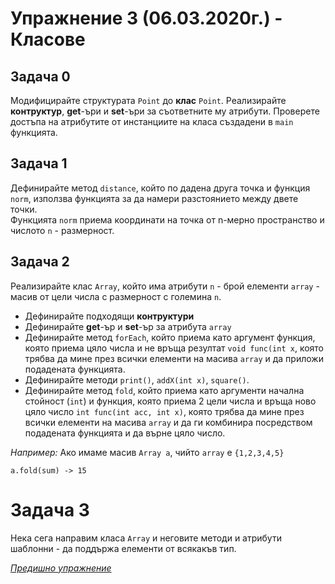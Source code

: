# Упражнение 3 (06.03.2020г.) - Класове

## Задача 0

Модифицирайте структурата `Point` до **клас** `Point`. Реализирайте **контруктур**, **get**-ъри и **set**-ъри за съответните му атрибути. Проверете достъпа на атрибутите от инстанциите на класа създадени в `main` функцията. 

## Задача 1

Дефинирайте метод `distance`, който по дадена друга точка и функция `norm`, използва функцията за да намери разстоянието между двете точки.\
Функцията `norm` приема координати на точка от n-мерно пространство и числото `n` - размерност.

## Задача 2

Реализирайте клас `Array`, който има атрибути `n` - брой елементи `array` - масив от цели числа с размерност с големина `n`. 
* Дефинирайте подходящи **контруктури**
* Дефинирайте **get**-ър и **set**-ър за атрибута `array`
* Дефинирайте метод `forEach`, който приема като аргумент функция, която приема цяло числа и не връща резултат `void func(int x`, която трябва да мине през всички елементи на масива `array` и да приложи подадената функцията.
* Дефинирайте методи `print()`, `addX(int x)`, `square()`.
* Дефинирайте метод `fold`, който приема като аргументи начална стойност (`int`) и функция, която приема 2 цели числа и връща ново цяло число `int func(int acc, int x)`, която трябва да мине през всички елементи на масива `array` и да ги комбинира посредством подадената функцията и да върне цяло число.

_Например:_ Ако имаме масив `Array а`, чийто `array` е `{1,2,3,4,5}`
```
а.fold(sum) -> 15
``` 

# Задача 3

Нека сега направим класа `Array` и неговите методи и атрибути шаблонни - да поддържа елементи от всякакъв тип. 

[*Предишно упражнение*](../lab2)